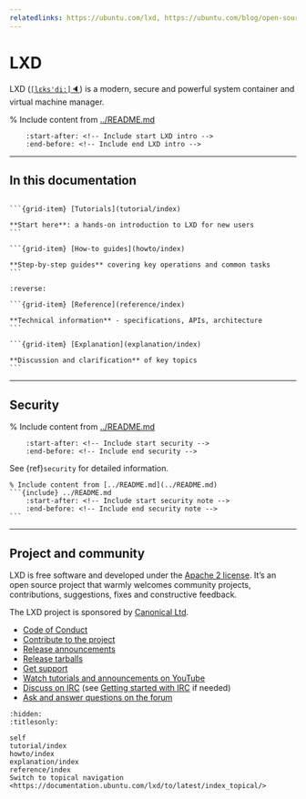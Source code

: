 ```yaml
---
relatedlinks: https://ubuntu.com/lxd, https://ubuntu.com/blog/open-source-for-beginners-dev-environment-with-lxd
---
```


# LXD

LXD (<a href="#" title="Listen" onclick="document.getElementById('player').play();return false;">`[lɛks'di:]`&#128264;</a>) is a modern, secure and powerful system container and virtual machine manager.

<audio id="player">  <source src="_static/lxd.mp3" type="audio/mpeg">  <source src="_static/lxd.ogg" type="audio/ogg">  <source src="_static/lxd.wav" type="audio/wav"></audio>

% Include content from [../README.md](../README.md)
```{include} ../README.md
    :start-after: <!-- Include start LXD intro -->
    :end-before: <!-- Include end LXD intro -->
```

---

## In this documentation

````{grid} 1 1 2 2

```{grid-item} [Tutorials](tutorial/index)

**Start here**: a hands-on introduction to LXD for new users
```

```{grid-item} [How-to guides](howto/index)

**Step-by-step guides** covering key operations and common tasks
```

````

````{grid} 1 1 2 2
:reverse:

```{grid-item} [Reference](reference/index)

**Technical information** - specifications, APIs, architecture
```

```{grid-item} [Explanation](explanation/index)

**Discussion and clarification** of key topics
```

````

---

## Security

% Include content from [../README.md](../README.md)
```{include} ../README.md
    :start-after: <!-- Include start security -->
    :end-before: <!-- Include end security -->
```

See {ref}`security` for detailed information.

````{important}
% Include content from [../README.md](../README.md)
```{include} ../README.md
    :start-after: <!-- Include start security note -->
    :end-before: <!-- Include end security note -->
```
````

---

## Project and community

LXD is free software and developed under the [Apache 2 license](https://www.apache.org/licenses/LICENSE-2.0).
It’s an open source project that warmly welcomes community projects, contributions, suggestions, fixes and constructive feedback.

The LXD project is sponsored by [Canonical Ltd](https://www.canonical.com).

- [Code of Conduct](https://github.com/canonical/lxd/blob/main/CODE_OF_CONDUCT.md)
- [Contribute to the project](contributing.md)
- [Release announcements](https://discourse.ubuntu.com/c/lxd/news/)
- [Release tarballs](https://github.com/canonical/lxd/releases/)
- [Get support](support.md)
- [Watch tutorials and announcements on YouTube](https://www.youtube.com/c/LXDvideos)
- [Discuss on IRC](https://web.libera.chat/#lxd) (see [Getting started with IRC](https://discuss.linuxcontainers.org/t/getting-started-with-irc/11920) if needed)
- [Ask and answer questions on the forum](https://discourse.ubuntu.com/c/lxd/)

```{toctree}
:hidden:
:titlesonly:

self
tutorial/index
howto/index
explanation/index
reference/index
Switch to topical navigation <https://documentation.ubuntu.com/lxd/to/latest/index_topical/>
```
